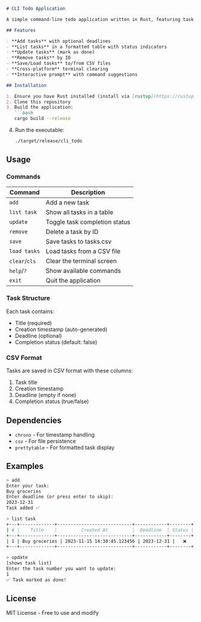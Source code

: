 ```markdown
# CLI Todo Application

A simple command-line todo application written in Rust, featuring task management with deadlines, CSV persistence, and a clean tabular display.

## Features

- **Add tasks** with optional deadlines
- **List tasks** in a formatted table with status indicators
- **Update tasks** (mark as done)
- **Remove tasks** by ID
- **Save/Load tasks** to/from CSV files
- **Cross-platform** terminal clearing
- **Interactive prompt** with command suggestions

## Installation

1. Ensure you have Rust installed (install via [rustup](https://rustup.rs/))
2. Clone this repository
3. Build the application:
   ```bash
   cargo build --release
   ```
4. Run the executable:
   ```bash
   ./target/release/cli_todo
   ```

## Usage

### Commands

| Command      | Description                          |
|--------------|--------------------------------------|
| `add`        | Add a new task                       |
| `list task`  | Show all tasks in a table            |
| `update`     | Toggle task completion status        |
| `remove`     | Delete a task by ID                  |
| `save`       | Save tasks to tasks.csv              |
| `load tasks` | Load tasks from a CSV file           |
| `clear`/`cls`| Clear the terminal screen            |
| `help`/`?`   | Show available commands              |
| `exit`       | Quit the application                 |

### Task Structure

Each task contains:
- Title (required)
- Creation timestamp (auto-generated)
- Deadline (optional)
- Completion status (default: false)

### CSV Format

Tasks are saved in CSV format with these columns:
1. Task title
2. Creation timestamp
3. Deadline (empty if none)
4. Completion status (true/false)

## Dependencies

- `chrono` - For timestamp handling
- `csv` - For file persistence
- `prettytable` - For formatted task display

## Examples

```bash
> add
Enter your task:
Buy groceries
Enter deadline (or press enter to skip):
2023-12-31
Task added ✅

> list task
+---+-------------+----------------------------+------------+--------+
| # |    Title    |         Created At         |  Deadline  | Status |
+---+-------------+----------------------------+------------+--------+
| 1 | Buy groceries | 2023-11-15 14:30:45.123456 | 2023-12-31 |   ❌   |
+---+-------------+----------------------------+------------+--------+

> update
[shows task list]
Enter the task number you want to update:
1
✅ Task marked as done!
```

## License

MIT License - Free to use and modify
```
